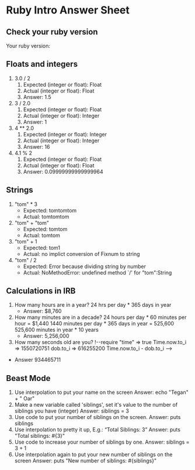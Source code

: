 # Ruby Intro Answer Sheet

## Check your ruby version
Your ruby version: 

## Floats and integers 
1. 3.0 / 2
    1. Expected (integer or float):   Float   
    2. Actual (integer or float): Float
    3. Answer: 1.5
2. 3 / 2.0
    1. Expected (integer or float): Float     
    2. Actual (integer or float): Integer
    3. Answer: 1
3. 4 ** 2.0
    1. Expected (integer or float): Integer     
    2. Actual (integer or float): Integer
    3. Answer: 16
4. 4.1 % 2
    1. Expected (integer or float):   Float   
    2. Actual (integer or float): Float
    3. Answer: 0.09999999999999964

## Strings
1. "tom" * 3
    * Expected:  tomtomtom          
    * Actual: tomtomtom
2. "tom" + "tom"
    * Expected: tomtom          
    * Actual: tomtom
3. "tom" + 1
    * Expected: tom1           
    * Actual: no implict conversion of Fixnum to string
4. "tom" / 2
    * Expected: Error because dividing string by number           
    * Actual: NoMethodError: undefined method `/' for "tom":String

## Calculations in IRB
1. How many hours are in a year?
    24 hrs per day * 365 days in year
    * Answer: $8,760
2. How many minutes are in a decade?
    24 hours per day * 60 minutes per hour = $1,440
    1440 minutes per day * 365 days in year = 525,600
    525,600 minutes in year * 10 years
    * Answer: 5,256,000
3. How many seconds old are you?
!--require "time" 
=> true
Time.now.to_i
=> 1550720751
dob.to_i
=> 616255200
Time.now.to_i - dob.to_i -->
* Answer 934465711

## Beast Mode
1. Use interpolation to put your name on the screen
    Answer: echo "Tegan" + " Oar"
2. Make a new variable called 'siblings', set it's value to the number of siblings you   have (integer)
    Answer: siblings = 3
3. Use code to put your number of siblings on the screen.
    Answer: puts siblings
4. Use interpolation to pretty it up, E.g.: “Total Siblings: 3”
    Answer: puts "Total siblings: #{3}"
5. Use code to increase your number of siblings by one.
    Answer: siblings = 3 + 1
6.  Use interpolation again to put your new number of siblings on the screen 
    Answer: puts "New number of siblings: #{siblings}"
